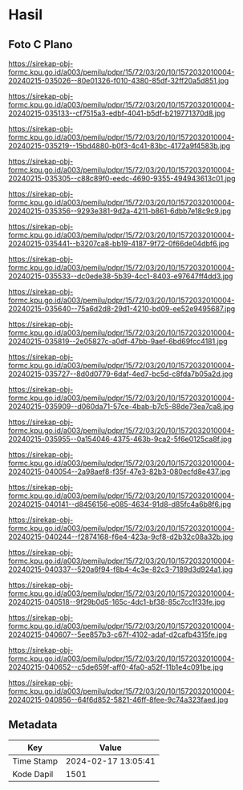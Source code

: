 # Hasil

## Foto C Plano

https://sirekap-obj-formc.kpu.go.id/a003/pemilu/pdpr/15/72/03/20/10/1572032010004-20240215-035026--80e01326-f010-4380-85df-32ff20a5d851.jpg

https://sirekap-obj-formc.kpu.go.id/a003/pemilu/pdpr/15/72/03/20/10/1572032010004-20240215-035133--cf7515a3-edbf-4041-b5df-b219771370d8.jpg

https://sirekap-obj-formc.kpu.go.id/a003/pemilu/pdpr/15/72/03/20/10/1572032010004-20240215-035219--15bd4880-b0f3-4c41-83bc-4172a9f4583b.jpg

https://sirekap-obj-formc.kpu.go.id/a003/pemilu/pdpr/15/72/03/20/10/1572032010004-20240215-035305--c88c89f0-eedc-4690-9355-494943613c01.jpg

https://sirekap-obj-formc.kpu.go.id/a003/pemilu/pdpr/15/72/03/20/10/1572032010004-20240215-035356--9293e381-9d2a-4211-b861-6dbb7e18c9c9.jpg

https://sirekap-obj-formc.kpu.go.id/a003/pemilu/pdpr/15/72/03/20/10/1572032010004-20240215-035441--b3207ca8-bb19-4187-9f72-0f66de04dbf6.jpg

https://sirekap-obj-formc.kpu.go.id/a003/pemilu/pdpr/15/72/03/20/10/1572032010004-20240215-035533--dc0ede38-5b39-4cc1-8403-e97647ff4dd3.jpg

https://sirekap-obj-formc.kpu.go.id/a003/pemilu/pdpr/15/72/03/20/10/1572032010004-20240215-035640--75a6d2d8-29d1-4210-bd09-ee52e9495687.jpg

https://sirekap-obj-formc.kpu.go.id/a003/pemilu/pdpr/15/72/03/20/10/1572032010004-20240215-035819--2e05827c-a0df-47bb-9aef-6bd69fcc4181.jpg

https://sirekap-obj-formc.kpu.go.id/a003/pemilu/pdpr/15/72/03/20/10/1572032010004-20240215-035727--8d0d0779-6daf-4ed7-bc5d-c8fda7b05a2d.jpg

https://sirekap-obj-formc.kpu.go.id/a003/pemilu/pdpr/15/72/03/20/10/1572032010004-20240215-035909--d060da71-57ce-4bab-b7c5-88de73ea7ca8.jpg

https://sirekap-obj-formc.kpu.go.id/a003/pemilu/pdpr/15/72/03/20/10/1572032010004-20240215-035955--0a154046-4375-463b-9ca2-5f6e0125ca8f.jpg

https://sirekap-obj-formc.kpu.go.id/a003/pemilu/pdpr/15/72/03/20/10/1572032010004-20240215-040054--2a98aef8-f35f-47e3-82b3-080ecfd8e437.jpg

https://sirekap-obj-formc.kpu.go.id/a003/pemilu/pdpr/15/72/03/20/10/1572032010004-20240215-040141--d8456156-e085-4634-91d8-d85fc4a6b8f6.jpg

https://sirekap-obj-formc.kpu.go.id/a003/pemilu/pdpr/15/72/03/20/10/1572032010004-20240215-040244--f2874168-f6e4-423a-9cf8-d2b32c08a32b.jpg

https://sirekap-obj-formc.kpu.go.id/a003/pemilu/pdpr/15/72/03/20/10/1572032010004-20240215-040337--520a6f94-f8b4-4c3e-82c3-7189d3d924a1.jpg

https://sirekap-obj-formc.kpu.go.id/a003/pemilu/pdpr/15/72/03/20/10/1572032010004-20240215-040518--9f29b0d5-165c-4dc1-bf38-85c7cc1f33fe.jpg

https://sirekap-obj-formc.kpu.go.id/a003/pemilu/pdpr/15/72/03/20/10/1572032010004-20240215-040607--5ee857b3-c67f-4102-adaf-d2cafb4315fe.jpg

https://sirekap-obj-formc.kpu.go.id/a003/pemilu/pdpr/15/72/03/20/10/1572032010004-20240215-040652--c5de659f-aff0-4fa0-a52f-11b1e4c091be.jpg

https://sirekap-obj-formc.kpu.go.id/a003/pemilu/pdpr/15/72/03/20/10/1572032010004-20240215-040856--64f6d852-5821-46ff-8fee-9c74a323faed.jpg


## Metadata

| Key        | Value               |
| ---------- | ------------------- |
| Time Stamp | 2024-02-17 13:05:41 |
| Kode Dapil | 1501                |




